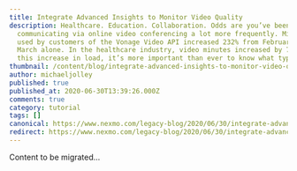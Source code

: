 ```yaml
---
title: Integrate Advanced Insights to Monitor Video Quality
description: Healthcare. Education. Collaboration. Odds are you’ve been
  communicating via online video conferencing a lot more frequently. Minutes
  used by customers of the Vonage Video API increased 232% from February to
  March alone. In the healthcare industry, video minutes increased by 727%. With
  this increase in load, it’s more important than ever to know what type […]
thumbnail: /content/blog/integrate-advanced-insights-to-monitor-video-quality/Social_Monitor-Video-Quality_1200x627.png
author: michaeljolley
published: true
published_at: 2020-06-30T13:39:26.000Z
comments: true
category: tutorial
tags: []
canonical: https://www.nexmo.com/legacy-blog/2020/06/30/integrate-advanced-insights-to-monitor-video-quality
redirect: https://www.nexmo.com/legacy-blog/2020/06/30/integrate-advanced-insights-to-monitor-video-quality
---
```


Content to be migrated...
